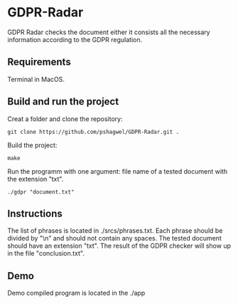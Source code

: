 # GDPR-Radar
GDPR Radar checks the document either it consists all the necessary information according to the GDPR regulation.

## Requirements

Terminal in MacOS.

## Build and run the project

Creat a folder and clone the repository:

```git clone https://github.com/pshagwel/GDPR-Radar.git .```

Build the project:

```make```

Run the programm with one argument: file name of a tested document with the extension "txt".

```./gdpr "document.txt"```

## Instructions

The list of phrases is located in ./srcs/phrases.txt.
Each phrase should be divided by "\n" and should not contain any spaces.
The tested document should have an extension "txt".
The result of the GDPR checker will show up in the file "conclusion.txt".

## Demo
Demo compiled program is located in the ./app